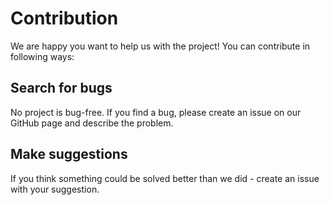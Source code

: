 # Contribution
We are happy you want to help us with the project! You can contribute in following ways:
## Search for bugs
No project is bug-free. If you find a bug, please create an issue on our GitHub page and describe the problem.
## Make suggestions
If you think something could be solved better than we did - create an issue with your suggestion.
